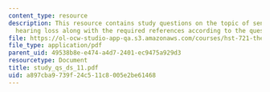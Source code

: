 ```yaml
---
content_type: resource
description: This resource contains study questions on the topic of sensorineural
  hearing loss along with the required references according to the question.
file: https://ol-ocw-studio-app-qa.s3.amazonaws.com/courses/hst-721-the-peripheral-auditory-system-fall-2005/a897cba9739f24c511c8005e2be61468_study_qs_ds_11.pdf
file_type: application/pdf
parent_uid: 49538b8e-e474-a4d7-2401-ec9475a929d3
resourcetype: Document
title: study_qs_ds_11.pdf
uid: a897cba9-739f-24c5-11c8-005e2be61468
---
```


